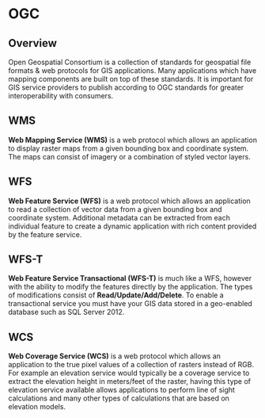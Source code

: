 # OGC

## Overview

Open Geospatial Consortium is a collection of standards for geospatial file formats & web protocols for GIS applications. Many applications which have mapping components are built on top of these standards. It is important for GIS service providers to publish according to OGC standards for greater interoperability with consumers.

## WMS

**Web Mapping Service (WMS)** is a web protocol which allows an application to display raster maps from a given bounding box and coordinate system. The maps can consist of imagery or a combination of styled vector layers.

## WFS

**Web Feature Service (WFS)** is a web protocol which allows an application to read a collection of vector data from a given bounding box and coordinate system. Additional metadata can be extracted from each individual feature to create a dynamic application with rich content provided by the feature service.

## WFS-T

**Web Feature Service Transactional (WFS-T)** is much like a WFS, however with the ability to modify the features directly by the application. The types of modifications consist of **Read/Update/Add/Delete**. To enable a transactional service you must have your GIS data stored in a geo-enabled database such as SQL Server 2012.

## WCS

**Web Coverage Service (WCS)** is a web protocol which allows an application to the true pixel values of a collection of rasters instead of RGB. For example an elevation service would typically be a coverage service to extract the elevation height in meters/feet of the raster, having this type of elevation service available allows applications to perform line of sight calculations and many other types of calculations that are based on elevation models.
